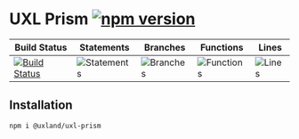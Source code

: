 # UXL Prism [![npm version](https://badge.fury.io/js/%40uxland%2Fuxl-prism.svg)](https://badge.fury.io/js/%40uxland%2Fuxl-prism)

| Build Status                                                                                                  | Statements                                    | Branches                                  | Functions                                   | Lines                               |
| ------------------------------------------------------------------------------------------------------------- | --------------------------------------------- | ----------------------------------------- | ------------------------------------------- | ----------------------------------- |
| [![Build Status](https://api.travis-ci.org/uxland/uxl-prism.svg)](https://api.travis-ci.org/uxland/uxl-prism) | ![Statements](https://img.shields.io/badge/Coverage-82.67%25-yellow.svg 'Make me better!') | ![Branches](https://img.shields.io/badge/Coverage-60.78%25-red.svg 'Make me better!') | ![Functions](https://img.shields.io/badge/Coverage-61.9%25-red.svg 'Make me better!') | ![Lines](https://img.shields.io/badge/Coverage-83.8%25-yellow.svg 'Make me better!') |

## Installation

`npm i @uxland/uxl-prism`
